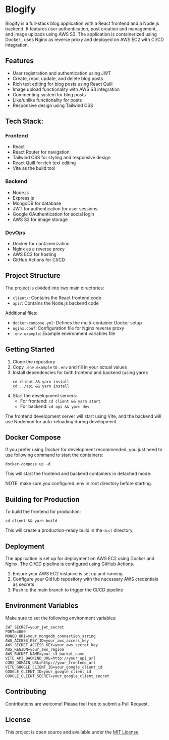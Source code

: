 # Blogify

Blogify is a full-stack blog application with a React frontend and a Node.js backend. It features user authentication, post creation and management, and image uploads using AWS S3. The application is containerized using Docker , uses Nginx as reverse proxy and deployed on AWS EC2 with CI/CD integration.

## Features

- User registration and authentication using JWT
- Create, read, update, and delete blog posts
- Rich text editing for blog posts using React Quill
- Image upload functionality with AWS S3 integration
- Commenting system for blog posts
- Like/unlike functionality for posts
- Responsive design using Tailwind CSS

## Tech Stack:

### Frontend
- React
- React Router for navigation
- Tailwind CSS for styling and responsive design
- React Quill for rich text editing
- Vite as the build tool

### Backend
- Node.js
- Express.js
- MongoDB for database
- JWT for authentication for user sessions
- Google OAuthentication for social login
- AWS S3 for image storage

### DevOps
- Docker for containerization
- Nginx as a reverse proxy
- AWS EC2 for hosting
- GitHub Actions for CI/CD

## Project Structure

The project is divided into two main directories:

- `client/`: Contains the React frontend code
- `api/`: Contains the Node.js backend code

Additional files:
- `docker-compose.yml`: Defines the multi-container Docker setup
- `nginx.conf`: Configuration file for Nginx reverse proxy
- `.env.example`: Example environment variables file

## Getting Started

1. Clone the repository
2. Copy `.env.example` to `.env` and fill in your actual values
3. Install dependencies for both frontend and backend (using yarn):
   ```
   cd client && yarn install
   cd ../api && yarn install
   ```
4. Start the development servers:
   - For frontend: `cd client && yarn start`
   - For backend: `cd api && yarn dev`

The frontend development server will start using Vite, and the backend will use Nodemon for auto-reloading during development.

## Docker Compose 

If you prefer using Docker for development recommended, you just need to use following command to start the containers:

```
docker-compose up -d
```

This will start the frontend and backend containers in detached mode.

NOTE: make sure you configured .env in root directory before starting.


## Building for Production

To build the frontend for production:

```
cd client && yarn build
```

This will create a production-ready build in the `dist` directory.

## Deployment

The application is set up for deployment on AWS EC2 using Docker and Nginx. The CI/CD pipeline is configured using GitHub Actions.

1. Ensure your AWS EC2 instance is set up and running
2. Configure your GitHub repository with the necessary AWS credentials as secrets
3. Push to the main branch to trigger the CI/CD pipeline

## Environment Variables

Make sure to set the following environment variables:

```
JWT_SECRET=your_jwt_secret
PORT=4000
MONGO_URI=your_mongodb_connection_string
AWS_ACCESS_KEY_ID=your_aws_access_key
AWS_SECRET_ACCESS_KEY=your_aws_secret_key
AWS_REGION=your_aws_region
AWS_BUCKET_NAME=your_s3_bucket_name
VITE_API_BACKEND_URL=http://your_api_url
CORS_DOMAIN_URL=http://your_frontend_url
VITE_GOOGLE_CLIENT_ID=your_google_client_id
GOOGLE_CLIENT_ID=your_google_client_id
GOOGLE_CLIENT_SECRET=your_google_client_secret

```


## Contributing

Contributions are welcome! Please feel free to submit a Pull Request.

## License

This project is open source and available under the [MIT License](LICENSE).

